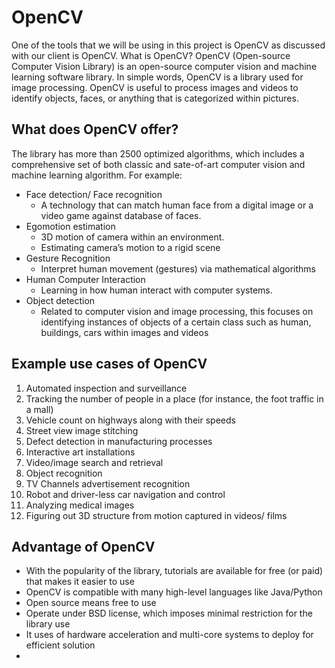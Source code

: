 # OpenCV
One of the tools that we will be using in this project is OpenCV as discussed with our client is OpenCV. 
What is OpenCV?
OpenCV (Open-source Computer Vision Library) is an open-source computer vision and machine learning software library. In simple words, OpenCV is a library used for image processing. 
OpenCV is useful to process images and videos to identify objects, faces, or anything that is categorized within pictures.

## What does OpenCV offer?
The library has more than 2500 optimized algorithms, which includes a comprehensive set of both classic and sate-of-art computer vision and machine learning algorithm. For example:
- Face detection/ Face recognition
	- A technology that can match human face from a digital image or a video game against database of faces.
- Egomotion estimation
	- 3D motion of camera within an environment. 
	- Estimating camera’s motion to a rigid scene
- Gesture Recognition
	- Interpret human movement (gestures) via mathematical algorithms
- Human Computer Interaction
	- Learning in how human interact with computer systems.
- Object detection
	- Related to computer vision and image processing, this focuses on identifying instances of objects of a certain class such as human, buildings, cars within images and videos

## Example use cases of OpenCV
1. Automated inspection and surveillance
2. Tracking the number of people in a place (for instance, the foot traffic in a mall)
3. Vehicle count on highways along with their speeds
4. Street view image stitching
5. Defect detection in manufacturing processes
6. Interactive art installations
7. Video/image search and retrieval
8. Object recognition
9. TV Channels advertisement recognition
10. Robot and driver-less car navigation and control
11. Analyzing medical images
12. Figuring out 3D structure from motion captured in videos/ films  

## Advantage of OpenCV
- With the popularity of the library, tutorials are available for free (or paid) that makes it easier to use
- OpenCV is compatible with many high-level languages like Java/Python
- Open source means free to use
- Operate under BSD license, which imposes minimal restriction for the library use
- It uses of hardware acceleration and multi-core systems to deploy for efficient solution
-	